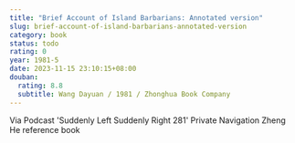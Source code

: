 ```yaml
---
title: "Brief Account of Island Barbarians: Annotated version"
slug: brief-account-of-island-barbarians-annotated-version
category: book
status: todo
rating: 0
year: 1981-5
date: 2023-11-15 23:10:15+08:00
douban:
  rating: 8.8
  subtitle: Wang Dayuan / 1981 / Zhonghua Book Company
---
```


Via Podcast 'Suddenly Left Suddenly Right 281' Private Navigation Zheng He reference book
